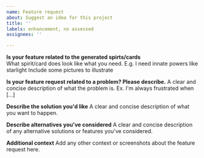```yaml
---
name: Feature request
about: Suggest an idea for this project
title: ''
labels: enhancement, no assessed
assignees: ''

---
```


**Is your feature related to the generated spirts/cards**  
What spirit/card does look like what you need. E.g. I need innate powers like starlight
Include some pictures to illustrate 

**Is your feature request related to a problem? Please describe.**
A clear and concise description of what the problem is. Ex. I'm always frustrated when [...]

**Describe the solution you'd like**
A clear and concise description of what you want to happen.

**Describe alternatives you've considered**
A clear and concise description of any alternative solutions or features you've considered.

**Additional context**
Add any other context or screenshots about the feature request here.
